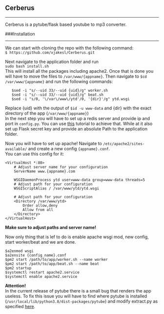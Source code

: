 ## Cerberus
___
Cerberus is a pytube/flask based youtube to mp3 converter.

###Installation

___
We can start with cloning the repo with the following command: <br/>
```$ https://github.com/xjakesl/Cerberus.git ```

Next navigate to the application folder and run <br/>
```sudo bash install.sh```<br/>
This will install all the packages including apache2. 
Once that is done you will have to move the files to ``/var/www/{appname}``.
Then navigate to ``$cd /var/www/{appname}`` and run the following commands: <br/>
```
   $sed -i "s/--uid 33/--uid {uid}/g" worker.sh 
   $sed -i "s/--uid 33/--uid {uid}/g" beat.sh
   $sed -i "s/0, '\/var\/www\/ytd'/0, '{dir}'/g" ytd.wsgi
```
 Replace {uid} with the output of ``$id -u www-data`` and {dir} with the exact directory of the app (``/var/www/{appname}``)
 <br/>
 In the next step you will have to set up a redis server and provide ip and port in ```config.py```.
 You can use [this](https://www.digitalocean.com/community/tutorials/how-to-install-and-secure-redis-on-ubuntu-18-04#:~:text=In%20order%20to%20get%20the,sudo%20apt%20install%20redis%2Dserver) tutorial to achieve that.
While at it also set up Flask secret key and provide an absolute Path to the application folder.

Now you will have to set up apache! Navigate to ``/etc/apache2/sites-available/`` and create a new config ``{appname}.conf``.
<br/>You can use this config for it:
```
<VirtualHost *:80>
    # Adjust server name for your configuration
    ServerName www.{appname}.com 

    WSGIDaemonProcess ytd user=www-data group=www-data threads=5
    # Adjust path for your configuration
    WSGIScriptAlias / /var/www/ytd/ytd.wsgi 
    
    # Adjust path for your configuration
    <Directory /var/www/ytd>    
        Order allow,deny
        Allow from all
    </Directory>
</VirtualHost>
```
**Make sure to adjust paths and server name!**

Now only thing that is lef to do is enable apache wsgi mod, new config, start worker/beat and we are done.

```
$a2enmod wsgi
$a2ensite {config_name}.conf
$pm2 start /path/to/app/worker.sh --name worker
$pm2 start /path/to/app/beat.sh --name beat
$pm2 startup
$systemctl restart apache2.service
$systemctl enable apache2.service
```

**Attention!**<br/>  In the current release of pytube there is a small bug that renders the app useless.
To fix this issue you will have to find where pytube is installed (``/usr/local/lib/python3.8/dist-packages/pytube``) 
and modify extract.py as specified [here](https://github.com/pytube/pytube/commit/79985cde70fe78a15c36ca6c732ed4558a6902ec).
